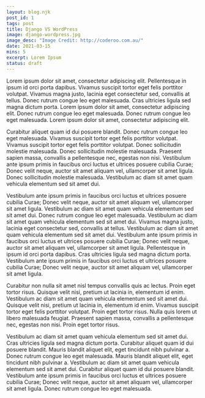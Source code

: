 ```yaml
---
layout: blog.njk
post_id: 1
tags: post
title: Django VS WordPress
image: django-wordpress.jpg
image_desc: "Image Credit: http://coderoo.com.au/"
date: 2021-03-15
mins: 5
excerpt: Lorem Ipsum
status: draft
---
```


Lorem ipsum dolor sit amet, consectetur adipiscing elit. Pellentesque in ipsum id orci porta dapibus. Vivamus suscipit tortor eget felis porttitor volutpat. Vivamus magna justo, lacinia eget consectetur sed, convallis at tellus. Donec rutrum congue leo eget malesuada. Cras ultricies ligula sed magna dictum porta. Lorem ipsum dolor sit amet, consectetur adipiscing elit. Donec rutrum congue leo eget malesuada. Donec rutrum congue leo eget malesuada. Lorem ipsum dolor sit amet, consectetur adipiscing elit.

Curabitur aliquet quam id dui posuere blandit. Donec rutrum congue leo eget malesuada. Vivamus suscipit tortor eget felis porttitor volutpat. Vivamus suscipit tortor eget felis porttitor volutpat. Donec sollicitudin molestie malesuada. Donec sollicitudin molestie malesuada. Praesent sapien massa, convallis a pellentesque nec, egestas non nisi. Vestibulum ante ipsum primis in faucibus orci luctus et ultrices posuere cubilia Curae; Donec velit neque, auctor sit amet aliquam vel, ullamcorper sit amet ligula. Donec sollicitudin molestie malesuada. Vestibulum ac diam sit amet quam vehicula elementum sed sit amet dui.

Vestibulum ante ipsum primis in faucibus orci luctus et ultrices posuere cubilia Curae; Donec velit neque, auctor sit amet aliquam vel, ullamcorper sit amet ligula. Vestibulum ac diam sit amet quam vehicula elementum sed sit amet dui. Donec rutrum congue leo eget malesuada. Vestibulum ac diam sit amet quam vehicula elementum sed sit amet dui. Vivamus magna justo, lacinia eget consectetur sed, convallis at tellus. Vestibulum ac diam sit amet quam vehicula elementum sed sit amet dui. Vestibulum ante ipsum primis in faucibus orci luctus et ultrices posuere cubilia Curae; Donec velit neque, auctor sit amet aliquam vel, ullamcorper sit amet ligula. Pellentesque in ipsum id orci porta dapibus. Cras ultricies ligula sed magna dictum porta. Vestibulum ante ipsum primis in faucibus orci luctus et ultrices posuere cubilia Curae; Donec velit neque, auctor sit amet aliquam vel, ullamcorper sit amet ligula.

Curabitur non nulla sit amet nisl tempus convallis quis ac lectus. Proin eget tortor risus. Quisque velit nisi, pretium ut lacinia in, elementum id enim. Vestibulum ac diam sit amet quam vehicula elementum sed sit amet dui. Quisque velit nisi, pretium ut lacinia in, elementum id enim. Vivamus suscipit tortor eget felis porttitor volutpat. Proin eget tortor risus. Nulla quis lorem ut libero malesuada feugiat. Praesent sapien massa, convallis a pellentesque nec, egestas non nisi. Proin eget tortor risus.

Vestibulum ac diam sit amet quam vehicula elementum sed sit amet dui. Cras ultricies ligula sed magna dictum porta. Curabitur aliquet quam id dui posuere blandit. Mauris blandit aliquet elit, eget tincidunt nibh pulvinar a. Donec rutrum congue leo eget malesuada. Mauris blandit aliquet elit, eget tincidunt nibh pulvinar a. Vestibulum ac diam sit amet quam vehicula elementum sed sit amet dui. Curabitur aliquet quam id dui posuere blandit. Vestibulum ante ipsum primis in faucibus orci luctus et ultrices posuere cubilia Curae; Donec velit neque, auctor sit amet aliquam vel, ullamcorper sit amet ligula. Donec rutrum congue leo eget malesuada.